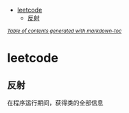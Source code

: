 - [leetcode](#leetcode)
  * [反射](#--)

<small><i><a href='http://ecotrust-canada.github.io/markdown-toc/'>Table of contents generated with markdown-toc</a></i></small>
# leetcode
## 反射

  在程序运行期间，获得类的全部信息
